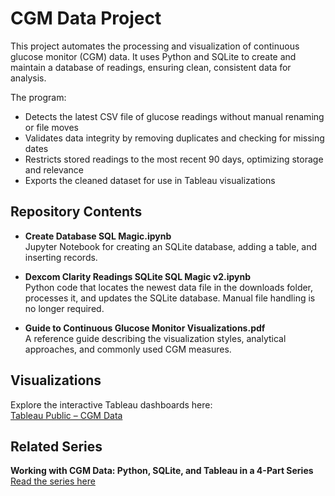 # CGM Data Project  

This project automates the processing and visualization of continuous glucose monitor (CGM) data. It uses Python and SQLite to create and maintain a database of readings, ensuring clean, consistent data for analysis.  

The program:  
- Detects the latest CSV file of glucose readings without manual renaming or file moves  
- Validates data integrity by removing duplicates and checking for missing dates  
- Restricts stored readings to the most recent 90 days, optimizing storage and relevance  
- Exports the cleaned dataset for use in Tableau visualizations  

## Repository Contents  
- **Create Database SQL Magic.ipynb**  
  Jupyter Notebook for creating an SQLite database, adding a table, and inserting records.  

- **Dexcom Clarity Readings SQLite SQL Magic v2.ipynb**  
  Python code that locates the newest data file in the downloads folder, processes it, and updates the SQLite database. Manual file handling is no longer required.  

- **Guide to Continuous Glucose Monitor Visualizations.pdf**  
  A reference guide describing the visualization styles, analytical approaches, and commonly used CGM measures.  

## Visualizations  
Explore the interactive Tableau dashboards here:  
[Tableau Public – CGM Data](https://public.tableau.com/views/CGMData/ContinuousGlucoseMonitorCGMData?:language=en-US&publish=yes&:sid=&:redirect=auth&:display_count=n&:origin=viz_share_link)  

## Related Series  
**Working with CGM Data: Python, SQLite, and Tableau in a 4-Part Series**  
[Read the series here](https://jcsanalytics.com/index.php/working-with-cgm-data-python-sqlite-and-tableau-in-a-4-part-series)  
